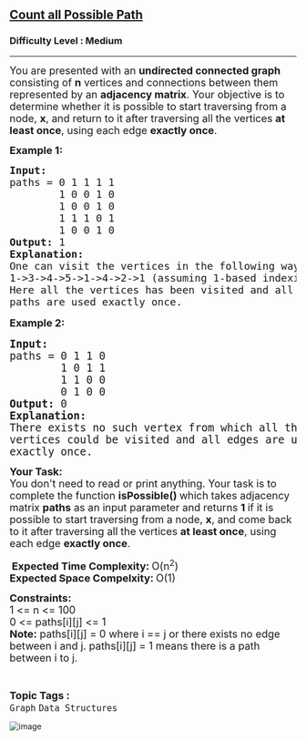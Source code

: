 <h2><a href="https://www.geeksforgeeks.org/problems/castle-run3644/1">Count all Possible Path</a></h2><h3>Difficulty Level : Medium</h3><hr><div class="problems_problem_content__Xm_eO"><p><span style="font-size: 18px;">You are presented with an <strong>undirected connected graph </strong>consisting of <strong>n</strong> vertices and connections between them represented by an <strong>adjacency matrix</strong>. Your objective is to determine whether it is possible to start traversing from a node, <strong>x</strong>, and return to it after traversing all the vertices <strong>at least once</strong>, using each edge <strong>exactly once</strong>.</span></p>
<p><strong><span style="font-size: 18px;">Example 1:</span></strong></p>
<pre><span style="font-size: 18px;"><strong>Input: <br></strong>paths = 0 1 1 1 1<br>  &nbsp; &nbsp; &nbsp;&nbsp;1 0 0 1 0<br>  &nbsp; &nbsp;  &nbsp;1 0 0 1 0<br>  &nbsp; &nbsp;  &nbsp;1 1 1 0 1<br>  &nbsp; &nbsp;  &nbsp;1 0 0 1 0<br></span><span style="font-size: 18px;"><strong>Output: </strong>1<br></span><span style="font-size: 18px;"><strong>Explanation: <br></strong>One can visit the vertices in the following way:
1-&gt;3-&gt;4-&gt;5-&gt;1-&gt;4-&gt;2-&gt;1 (assuming 1-based indexing)
Here all the vertices has been visited and all
paths are used exactly once.<br></span></pre>
<p style="font-family: -apple-system, BlinkMacSystemFont, 'Segoe UI', Roboto, Oxygen, Ubuntu, Cantarell, 'Open Sans', 'Helvetica Neue', sans-serif; font-size: medium; white-space: normal;"><span style="font-size: 18px;"><strong>Example 2:</strong></span></p>
<pre><span style="font-size: 14pt;"><strong>Input: <br></strong>paths = 0 1 1 0<br>        1 0 1 1<br>        1 1 0 0<br>        0 1 0 0
<strong>Output: </strong>0
<strong>Explanation: <br></strong>There exists no such vertex from which all the <br>vertices could be visited and all edges are used <br>exactly once.</span></pre>
<p><span style="font-size: 18px;"><strong>Your Task:</strong><br>You don't need to read or print anything. Your task is to complete the function&nbsp;<strong>isPossible()&nbsp;</strong>which takes adjacency matrix <strong>paths</strong> as an input parameter and returns <strong>1 </strong>if it is possible </span><span style="font-size: 18px;">to start traversing from a node,&nbsp;</span><strong style="font-size: 18px;">x</strong><span style="font-size: 18px;">, and come back to it after traversing all the vertices&nbsp;</span><strong style="font-size: 18px;">at least once</strong><span style="font-size: 18px;">, using each edge&nbsp;</span><strong style="font-size: 18px;">exactly once</strong><span style="font-size: 18px;">.</span></p>
<p>&nbsp;<span style="font-size: 18px;"><strong>Expected Time Complexity:&nbsp;</strong>O(n<sup>2</sup>)<br><strong>Expected Space Compelxity:&nbsp;</strong>O(1)</span></p>
<p><span style="font-size: 18px;"><strong>Constraints:</strong><br>1 &lt;= n &lt;= 100<br>0 &lt;= paths[i][j] &lt;= 1<br><strong>Note:</strong>&nbsp;</span><span style="font-size: 18px;">paths[i][j] = 0 where </span><span style="font-size: 18px;">i == j or there exists no edge between i and j. paths[i][j] = 1 means there is a path between i to j.</span></p></div><br><p><span style=font-size:18px><strong>Topic Tags : </strong><br><code>Graph</code>&nbsp;<code>Data Structures</code>&nbsp;


![image](https://github.com/shanvii/DSA-GFG-POTD-Coding-questions/assets/81086303/bac315e7-6180-4e6c-83a7-d0e4abc499be)
